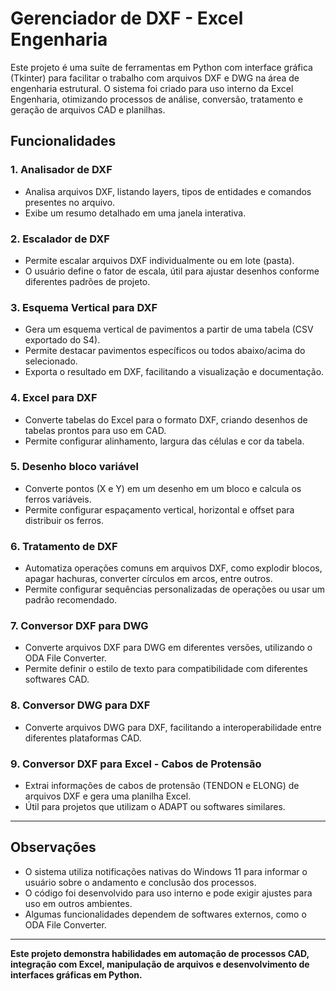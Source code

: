# Gerenciador de DXF - Excel Engenharia

Este projeto é uma suíte de ferramentas em Python com interface gráfica (Tkinter) para facilitar o trabalho com arquivos DXF e DWG na área de engenharia estrutural. O sistema foi criado para uso interno da Excel Engenharia, otimizando processos de análise, conversão, tratamento e geração de arquivos CAD e planilhas.

## Funcionalidades

### 1. Analisador de DXF
- Analisa arquivos DXF, listando layers, tipos de entidades e comandos presentes no arquivo.
- Exibe um resumo detalhado em uma janela interativa.

### 2. Escalador de DXF
- Permite escalar arquivos DXF individualmente ou em lote (pasta).
- O usuário define o fator de escala, útil para ajustar desenhos conforme diferentes padrões de projeto.

### 3. Esquema Vertical para DXF
- Gera um esquema vertical de pavimentos a partir de uma tabela (CSV exportado do S4).
- Permite destacar pavimentos específicos ou todos abaixo/acima do selecionado.
- Exporta o resultado em DXF, facilitando a visualização e documentação.

### 4. Excel para DXF
- Converte tabelas do Excel para o formato DXF, criando desenhos de tabelas prontos para uso em CAD.
- Permite configurar alinhamento, largura das células e cor da tabela.

### 5. Desenho bloco variável
- Converte pontos (X e Y) em um desenho em um bloco e calcula os ferros variáveis.
- Permite configurar espaçamento vertical, horizontal e offset para distribuir os ferros.

### 6. Tratamento de DXF
- Automatiza operações comuns em arquivos DXF, como explodir blocos, apagar hachuras, converter círculos em arcos, entre outros.
- Permite configurar sequências personalizadas de operações ou usar um padrão recomendado.

### 7. Conversor DXF para DWG
- Converte arquivos DXF para DWG em diferentes versões, utilizando o ODA File Converter.
- Permite definir o estilo de texto para compatibilidade com diferentes softwares CAD.

### 8. Conversor DWG para DXF
- Converte arquivos DWG para DXF, facilitando a interoperabilidade entre diferentes plataformas CAD.

### 9. Conversor DXF para Excel - Cabos de Protensão
- Extrai informações de cabos de protensão (TENDON e ELONG) de arquivos DXF e gera uma planilha Excel.
- Útil para projetos que utilizam o ADAPT ou softwares similares.

---

## Observações

- O sistema utiliza notificações nativas do Windows 11 para informar o usuário sobre o andamento e conclusão dos processos.
- O código foi desenvolvido para uso interno e pode exigir ajustes para uso em outros ambientes.
- Algumas funcionalidades dependem de softwares externos, como o ODA File Converter.

---

**Este projeto demonstra habilidades em automação de processos CAD, integração com Excel, manipulação de arquivos e desenvolvimento de interfaces gráficas em Python.**
